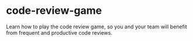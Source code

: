# code-review-game
Learn how to play the code review game, so you and your team will benefit from frequent and productive code reviews.
